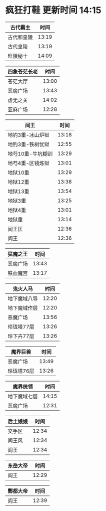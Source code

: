 # 疯狂打鞋 更新时间 14:15

| 古代霸主   | 时间    |
|--------|-------|
| 古代和皇陵 | 13:19 |
| 古代皇陵 | 13:19 |
| 旺陵秘十 | 14:09 |

| 四象苍茫长老   | 时间    |
|--------|-------|
| 苍茫大厅 | 13:00 |
| 恶魔广场 | 13:43 |
| 虚无之关 | 14:02 |
| 亚麻广场 | 12:28 |

| 间王   | 时间    |
|--------|-------|
| 地钓3重-冰山炉狱 | 13:18 |
| 地钓3重-铁树忧狱 | 12:55 |
| 地芍10重-牛坑糊训 | 13:29 |
| 地芍4重-区镜炼狱 | 13:01 |
| 地狱10重 | 13:29 |
| 地狱12重 | 13:38 |
| 地狱13重 | 13:54 |
| 地狱3重 | 13:25 |
| 地狱4重 | 13:01 |
| 地狱重 | 13:14 |
| 间王匡 | 12:36 |
| 阎王 | 12:36 |

| 猛魔之王   | 时间    |
|--------|-------|
| 恶魔广场 | 13:43 |
| 铁血魔宫 | 13:17 |

| 鬼火人马   | 时间    |
|--------|-------|
| 地下魔域八导 | 12:20 |
| 地下魔域作层 | 12:20 |
| 恶魔广场 | 13:56 |
| 玲珑塔77层 | 13:26 |
| 玲下卉77层 | 13:26 |

| 魔界巨兽   | 时间    |
|--------|-------|
| 恶魔广场 | 13:49 |
| 玲珑塔76层 | 13:26 |

| 魔界统领   | 时间    |
|--------|-------|
| 地下魔域七层 | 14:15 |
| 恶魔广场 | 12:31 |

| 后土娘娘   | 时间    |
|--------|-------|
| 交手区 | 12:34 |
| 闻王风 | 12:34 |
| 阎王 | 12:34 |

| 东岳大帝   | 时间    |
|--------|-------|
| 阎王 | 12:29 |

| 酆都大帝   | 时间    |
|--------|-------|
| 阎王 | 12:39 |